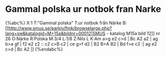 # Gammal polska ur notbok fran Narke

{%abc%}
X:1
T:"Gammal polska"
T:ur notbok från Närke
B:[[http://www.smus.se/earkiv/fmk/browselarge.php?lang=sw&katalogid=M+15a&bildnr=00012|SMUS - katalog M15a bild 12]] nr 26
O:Närke
R:Polska
M:3/4
L:1/8
Z:Nils L
K:Am
a>g e2 c>d | Bc A2 a2 | ag b>a gf | f2 e2 z2 :: c2 c>B c2 | ce g>f d2 | 
B2 B>A B2 | Bd f>e c2 :| ag e2 c>d | Bc A2 |]
{%endabc%}
